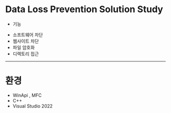 # Data Loss Prevention Solution Study
- 기능
* 소프트웨어 차단
* 웹사이트 차단
* 파일 암호화
* 디렉토리 접근

---

# 환경
* WinApi , MFC
* C++
* Visual Studio 2022
